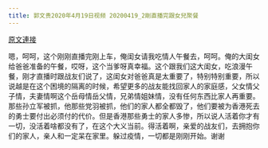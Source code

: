 ```yaml
---
title: 郭文贵2020年4月19日视频 20200419_2剛直播完跟女兒聚餐
---
```


[原文連接](https://gnews.org/ThreadView/53479313)

嗯，呵呵，这个刚刚直播完刚上车，俺闺女请我吃情人午餐去，呵呵。俺的大闺女给爸爸准备的午餐，哎呀，这个当爹呀真幸福。这个跟我们这大闺女，吃浪漫午餐，刚才直播时跟战友们说了，这闺女对爸爸真是太重要了，特别特别重要，所以说越是在这个困境的隔离的时候，希望更多的战友能找回家人的家庭感，父女情父子情，夫妻情啊这个岳母情岳父情，兄弟情姐妹情，没有任何东西比家人再重要。那些孙立军被抓，他那些党羽被抓，他们的家人都全都毁了，他们要被为香港死去的勇士要付出必须付的代价。但是香港那些勇士的家人多惨，所以说人活着你才有一切，没活着啥都没有了，在这个大义当前。得活着啊，亲爱的战友们，去拥抱你们的家人，亲人和一定呆在家里。躲过疫情，一切都是刚刚开始。谢谢
